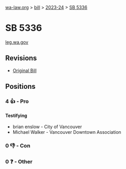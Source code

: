 [wa-law.org](/) > [bill](/bill/) > [2023-24](/bill/2023-24/) > [SB 5336](/bill/2023-24/sb/5336/)

# SB 5336
[leg.wa.gov](https://app.leg.wa.gov/billsummary?BillNumber=5336&Year=2023&Initiative=false)

## Revisions
* [Original Bill](1/)

## Positions
### 4 👍 - Pro
#### Testifying
* brian enslow - City of Vancouver
* Michael Walker - Vancouver Downtown Association

### 0 👎 - Con

### 0 ❓ - Other
